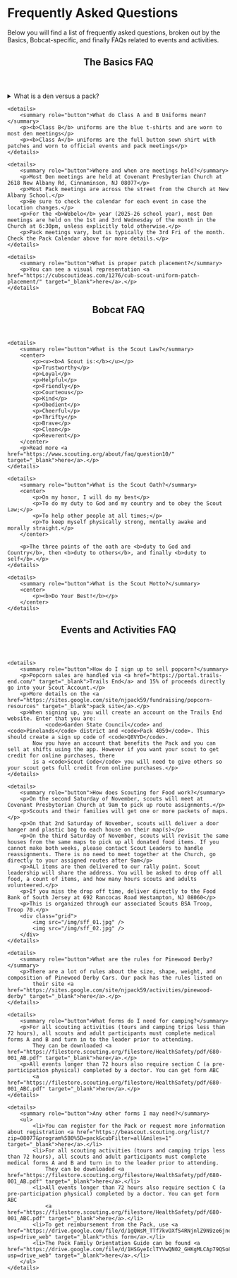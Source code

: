 # Frequently Asked Questions

Below you will find a list of frequently asked questions, broken out by the Basics, Bobcat-specific, and finally FAQs related to events and activities.

<article class="container-fluid" data-theme="light">
    <header><h2>The Basics FAQ</h2></header>
    <details>
        <summary role="button">What is a den versus a pack?</summary>
        <p><b>The Den</b> is the small group within the same age group</p>
        <p><b>The Pack</b> is comprised of all dens together with their leaders and families</p>
        <p>You can read more about how Cub Scouts is organized <a href="https://www.scouting.org/programs/cub-scouts/how-cub-scouting-is-organized/" target="_blank">here</a>.</p>
    </details>

    <details>
        <summary role="button">What do Class A and B Uniforms mean?</summary>
        <p><b>Class B</b> uniforms are the blue t-shirts and are worn to most den meetings</p>
        <p><b>Class A</b> uniforms are the full button sown shirt with patches and worn to official events and pack meetings</p>
    </details>

    <details>
        <summary role="button">Where and when are meetings held?</summary>
        <p>Most Den meetings are held at Covenant Presbyterian Church at 2618 New Albany Rd, Cinnaminson, NJ 08077</p>
        <p>Most Pack meetings are across the street from the Church at New Albany School.</p>
        <p>Be sure to check the calendar for each event in case the location changes.</p>
        <p>For the <b>Webelo</b> year (2025-26 school year), most Den meetings are held on the 1st and 3rd Wednesday of the month in the Church at 6:30pm, unless explicitly told otherwise.</p>
        <p>Pack meetings vary, but is typically the 3rd Fri of the month. Check the Pack Calendar above for more details.</p>
    </details>

    <details>
        <summary role="button">What is proper patch placement?</summary>
        <p>You can see a visual representation <a href="https://cubscoutideas.com/1276/cub-scout-uniform-patch-placement/" target="_blank">here</a>.</p>
    </details>

</article>

<article class="container-fluid" data-theme="light">
    <header><h2>Bobcat FAQ</h2></header>

    <details>
        <summary role="button">What is the Scout Law?</summary>
        <center>
            <p><u><b>A Scout is:</b></u></p>
            <p>Trustworthy</p>
            <p>Loyal</p>
            <p>Helpful</p>
            <p>Friendly</p>
            <p>Courteous</p>
            <p>Kind</p>
            <p>Obedient</p>
            <p>Cheerful</p>
            <p>Thrifty</p>
            <p>Brave</p>
            <p>Clean</p>
            <p>Reverent</p>
        </center>
        <p>Read more <a href="https://www.scouting.org/about/faq/question10/" target="_blank">here</a>.</p>
    </details>

    <details>
        <summary role="button">What is the Scout Oath?</summary>
        <center>
            <p>On my honor, I will do my best</p>
            <p>To do my duty to God and my country and to obey the Scout Law;</p>
            <p>To help other people at all times;</p>
            <p>To keep myself physically strong, mentally awake and morally straight.</p>
        </center>
        
        <p>The three points of the oath are <b>duty to God and Country</b>, then <b>duty to others</b>, and finally <b>duty to self</b>.</p>
    </details>

    <details>
        <summary role="button">What is the Scout Motto?</summary>
        <center>
            <p><b>Do Your Best!</b></p>
        </center>
    </details>

</article>

<article class="container-fluid" data-theme="light">
    <header><h2>Events and Activities FAQ</h2></header>

    <details>
        <summary role="button">How do I sign up to sell popcorn?</summary>
        <p>Popcorn sales are handled via <a href="https://portal.trails-end.com/" target="_blank">Trails End</a> and 15% of proceeds directly go into your Scout Account.</p>
        <p>More details on the <a href="https://sites.google.com/site/njpack59/fundraising/popcorn-resources" target="_blank">pack site</a>.</p>
        <p>When signing up, you will create an account on the Trails End website. Enter that you are:
                <code>Garden State Council</code> and <code>Pinelands</code> district and <code>Pack 4059</code>. This should create a sign up code of <code>Q8VYD</code>.
            Now you have an account that benefits the Pack and you can sell at shifts using the app. However if you want your scout to get credit for online purchases, there 
            is a <code>Scout Code</code> you will need to give others so your scout gets full credit from online purchases.</p>
    </details>

    <details>
        <summary role="button">How does Scouting for Food work?</summary>
        <p>On the second Saturday of November, scouts will meet at Covenant Presbyterian Church at 9am to pick up route assignments.</p>
        <p>Scouts and their families will get one or more packets of maps.</p>
        <p>On that 2nd Saturday of November, scouts will deliver a door hanger and plastic bag to each house on their map(s)</p>
        <p>On the third Saturday of November, scouts will revisit the same houses from the same maps to pick up all donated food items. If you cannot make both weeks, please contact Scout Leaders to handle reassignments. There is no need to meet together at the Church, go directly to your assigned routes after 9am</p>
        <p>ALl items are then delivered to our rally point. Scout leadership will share the address. You will be asked to drop off all food, a count of items, and how many hours scouts and adults volunteered.</p>
        <p>If you miss the drop off time, deliver directly to the Food Bank of South Jersey at 692 Rancocas Road Westampton, NJ 08060</p>
        <p>This is organized through our associated Scouts BSA Troop, Troop 70.</p>
        <div class="grid">
            <img src="/img/sff_01.jpg" />
            <img src="/img/sff_02.jpg" />
        </div>
    </details>

    <details>
        <summary role="button">What are the rules for Pinewood Derby?</summary>
        <p>There are a lot of rules about the size, shape, weight, and composition of Pinewood Derby Cars. Our pack has the rules listed on 
            their site <a href="https://sites.google.com/site/njpack59/activities/pinewood-derby" target="_blank">here</a>.</p>
    </details>

    <details>
        <summary role="button">What forms do I need for camping?</summary>
        <p>For all scouting activities (tours and camping trips less than 72 hours), all scouts and adult participants must complete medical forms A and B and turn in to the leader prior to attending. 
            They can be downloaded <a href="https://filestore.scouting.org/filestore/HealthSafety/pdf/680-001_AB.pdf" target="_blank">here</a>.</p>
        <p>All events longer than 72 hours also require section C (a pre-participation physical) completed by a doctor. You can get form ABC
            <a href="https://filestore.scouting.org/filestore/HealthSafety/pdf/680-001_ABC.pdf" target="_blank">here</a>.</p>
    </details>

    <details>
        <summary role="button">Any other forms I may need?</summary>
        <ul>
            <li>You can register for the Pack or request more information about registration <a href="https://beascout.scouting.org/list/?zip=08077&program%5B0%5D=pack&cubFilter=all&miles=1" target="_blank">here</a>.</li>
            <li>For all scouting activities (tours and camping trips less than 72 hours), all scouts and adult participants must complete medical forms A and B and turn in to the leader prior to attending. 
                They can be downloaded <a href="https://filestore.scouting.org/filestore/HealthSafety/pdf/680-001_AB.pdf" target="_blank">here</a>.</li>
            <li>All events longer than 72 hours also require section C (a pre-participation physical) completed by a doctor. You can get form ABC
                <a href="https://filestore.scouting.org/filestore/HealthSafety/pdf/680-001_ABC.pdf" target="_blank">here</a>.</li>
            <li>To get reimbursement from the Pack, use <a href="https://drive.google.com/file/d/1gQWsM_TTf7kvOXfS4RNjnlZ9N9ze6jne/view?usp=drive_web" target="_blank">this form</a>.</li>
            <li>The Pack Family Orientation Guide can be found <a href="https://drive.google.com/file/d/1HSGyeIclTYVwQN02_GHKgMLCAp79QSo8/view?usp=drive_web" target="_blank">here</a>.</li>
        </ul>
    </details>

</article>